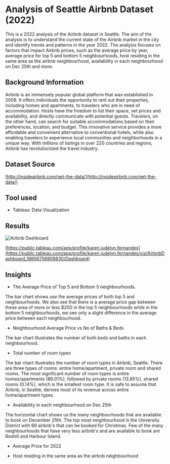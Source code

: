 # Analysis of Seattle Airbnb Dataset (2022)

This is a 2022 analysis of the Airbnb dataset in Seattle. The aim of the analysis is to understand the current state of the Airbnb market in the city and identify trends and patterns in the year 2022. The analysis focuses on factors that impact Airbnb prices, such as the average price by year, average price for top 5 and bottom 5 neighbourhoods, host residing in the same area as the airbnb neighbourhood, availability in each neighbourhood on Dec 25th and more.

## Background Information

Airbnb is an immensely popular global platform that was established in 2008. It offers individuals the opportunity to rent out their properties, including homes and apartments, to travelers who are in need of accommodation. Hosts have the freedom to list their space, set prices and availability, and directly communicate with potential guests. Travelers, on the other hand, can search for suitable accommodations based on their preferences, location, and budget. This innovative service provides a more affordable and convenient alternative to conventional hotels, while also enabling travelers to experience local communities and neighborhoods in a unique way. With millions of listings in over 220 countries and regions, Airbnb has revolutionized the travel industry.

## Dataset Source

[http://insideairbnb.com/get-the-data/](http://insideairbnb.com/get-the-data/)

## Tool used
* Tableau: Data Visualization

## Results
![Airbnb Dashboard](https://user-images.githubusercontent.com/116041695/232681251-07cb2ca7-f59a-47e6-92b3-f4b4a7b0548e.png)

[https://public.tableau.com/app/profile/karen.judelyn.fernandes](https://public.tableau.com/app/profile/karen.judelyn.fernandes/viz/AirbnbDashboard_16806756909830/Dashboard)

## Insights

- The Average Price of Top 5 and Bottom 5 neighbourhoods. 

The bar chart shows use the average prices of both top 5 and neighbourhoods. We also see that there is a average price gap between these area of more or less $200 in the top 5 neighbourhoods while in the bottom 5 neighbourhoods, we see only a slight difference in the average price between each neighbourhood.

- Neighbourhood Average Price vs No of Baths & Beds

The bar chart illustrates the number of both beds and baths in each neighbourhood. 

- Total number of room types

The bar chart illustrates the number of room types in Airbnb, Seattle. There are three types of rooms: entire home/apartment, private room and shared rooms. The most significant number of room types is entire homes/apartments (86.01%), followed by private rooms (13.85%), shared rooms (0.14%), which is the smallest room type. It is safe to assume that Airbnb, in Seattle, derives most of its revenue across entire home/apartment types.

- Availability in each neighbourhood on Dec 25th

The horizontal chart shows us the many neighbourhoods that are available to book on December 25th. The top most neighbourhood is the University District with 69 airbnb's that can be booked for Christmas. Few of the many neighbourhoods that have very less airbnb's and are available to book are Roxhill and Harbour Island.

- Average Price for 2022

- Host residing in the same area as the airbnb neighbourhood
